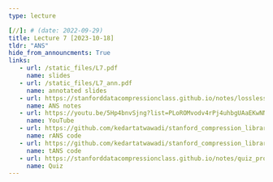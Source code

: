 ```yaml
---
type: lecture

[//]: # (date: 2022-09-29)
title: Lecture 7 [2023-10-18]
tldr: "ANS"
hide_from_announcments: True
links:
   - url: /static_files/L7.pdf 
     name: slides
   - url: /static_files/L7_ann.pdf 
     name: annotated slides
   - url: https://stanforddatacompressionclass.github.io/notes/lossless_iid/ans.html
     name: ANS notes
   - url: https://youtu.be/5Hp4bnvSjng?list=PLoROMvodv4rPj4uhbgUAaEKwNNak8xgkz
     name: YouTube
   - url: https://github.com/kedartatwawadi/stanford_compression_library/blob/main/scl/compressors/rANS.py
     name: rANS code
   - url: https://github.com/kedartatwawadi/stanford_compression_library/blob/main/scl/compressors/tANS.py
     name: tANS code
   - url: https://stanforddatacompressionclass.github.io/notes/quiz_problems_2023.html#quiz-7-asymmetric-numeral-systems
     name: Quiz
---
```





